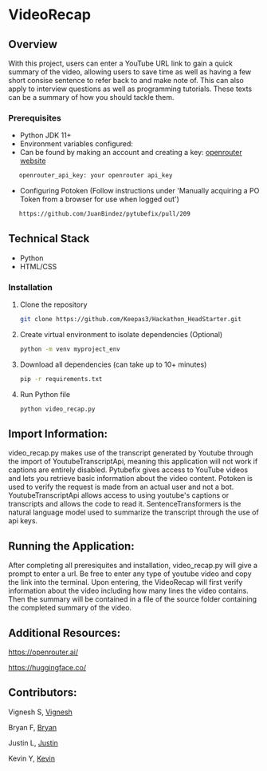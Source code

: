 # VideoRecap



## Overview
With this project, users can enter a YouTube URL link to gain a quick summary of the video, allowing users to save time as well as having a few 
short consise sentence to refer back to and make note of. This can also apply to interview questions as well as programming tutorials. 
These texts can be a summary of how you should tackle them. 


### Prerequisites
* Python JDK 11+
* Environment variables configured:
* Can be found by making an account and creating a key: [openrouter website](https://openrouter.ai/)
```bash
   openrouter_api_key: your openrouter api_key
   ```
* Configuring Potoken (Follow instructions under 'Manually acquiring a PO Token from a browser for use when logged out')
 ```bash
    https://github.com/JuanBindez/pytubefix/pull/209
   ```


## Technical Stack
* Python
* HTML/CSS


### Installation
1. Clone the repository
   ```bash
   git clone https://github.com/Keepas3/Hackathon_HeadStarter.git
   ```
2. Create virtual environment to isolate dependencies (Optional)
   ```bash
   python -m venv myproject_env
   ```
3. Download all dependencies (can take up to 10+ minutes)
   ```bash
   pip -r requirements.txt
   ```
4. Run Python file
   ```bash
   python video_recap.py
   ```


## Import Information:

video_recap.py makes use of the transcript generated by Youtube through the import of YoutubeTranscriptApi, 
meaning this application will not work if captions are entirely disabled.
Pytubefix gives access to YouTube videos and lets you retrieve basic information about the video content.
Potoken is used to verify the request is made from an actual user and not a bot.
YoutubeTranscriptApi allows access to using youtube's captions or transcripts and allows the code to read it.
SentenceTransformers is the natural language model used to summarize the transcript through the use of api keys.


## Running the Application:
After completing all preresiquites and installation, video_recap.py will give a prompt to enter a url. 
Be free to enter any type of youtube video and copy the link into the terminal. Upon entering, the
VideoRecap will first verify information about the video including how many lines the video contains.
Then the summary will be contained in a file of the source folder containing the completed summary of the video.


## Additional Resources:
https://openrouter.ai/

https://huggingface.co/


## Contributors:
Vignesh S, [Vignesh](https://github.com/Vig270)

Bryan F, [Bryan](https://github.com/Keepas3)

Justin L, [Justin](https://github.com/Justin781)

Kevin Y, [Kevin](https://github.com/KevinYameogo)

